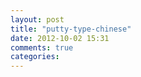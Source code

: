 ```yaml
---
layout: post
title: "putty-type-chinese"
date: 2012-10-02 15:31
comments: true
categories: 
---
```

